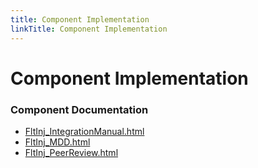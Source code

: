 ```yaml
---
title: Component Implementation
linkTitle: Component Implementation
---
```


# Component Implementation
### Component Documentation

- [FltInj_IntegrationManual.html](doc/FltInj_IntegrationManual.html)
- [FltInj_MDD.html](doc/FltInj_MDD.html)
- [FltInj_PeerReview.html](doc/FltInj_PeerReview.html)

